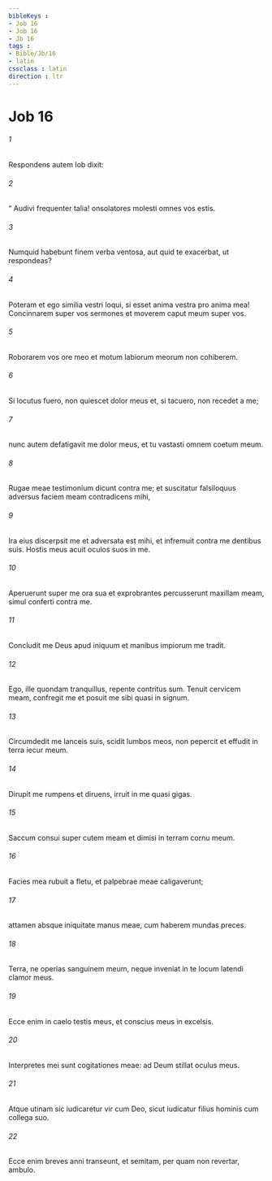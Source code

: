 ```yaml
---
bibleKeys : 
- Job 16
- Job 16
- Jb 16
tags : 
- Bible/Jb/16
- latin
cssclass : latin
direction : ltr
---
```


# Job 16

###### 1
Respondens autem Iob dixit:
###### 2
“ Audivi frequenter talia! onsolatores molesti omnes vos estis.
###### 3
Numquid habebunt finem verba ventosa, aut quid te exacerbat, ut respondeas?
###### 4
Poteram et ego similia vestri loqui, si esset anima vestra pro anima mea! Concinnarem super vos sermones et moverem caput meum super vos.
###### 5
Roborarem vos ore meo et motum labiorum meorum non cohiberem.
###### 6
Si locutus fuero, non quiescet dolor meus et, si tacuero, non recedet a me;
###### 7
nunc autem defatigavit me dolor meus, et tu vastasti omnem coetum meum.
###### 8
Rugae meae testimonium dicunt contra me; et suscitatur falsiloquus adversus faciem meam contradicens mihi,
###### 9
Ira eius discerpsit me et adversata est mihi, et infremuit contra me dentibus suis. Hostis meus acuit oculos suos in me.
###### 10
Aperuerunt super me ora sua et exprobrantes percusserunt maxillam meam, simul conferti contra me.
###### 11
Concludit me Deus apud iniquum et manibus impiorum me tradit.
###### 12
Ego, ille quondam tranquillus, repente contritus sum. Tenuit cervicem meam, confregit me et posuit me sibi quasi in signum.
###### 13
Circumdedit me lanceis suis, scidit lumbos meos, non pepercit et effudit in terra iecur meum.
###### 14
Dirupit me rumpens et diruens, irruit in me quasi gigas.
###### 15
Saccum consui super cutem meam et dimisi in terram cornu meum.
###### 16
Facies mea rubuit a fletu, et palpebrae meae caligaverunt;
###### 17
attamen absque iniquitate manus meae, cum haberem mundas preces.
###### 18
Terra, ne operias sanguinem meum, neque inveniat in te locum latendi clamor meus.
###### 19
Ecce enim in caelo testis meus, et conscius meus in excelsis.
###### 20
Interpretes mei sunt cogitationes meae: ad Deum stillat oculus meus.
###### 21
Atque utinam sic iudicaretur vir cum Deo, sicut iudicatur filius hominis cum collega suo.
###### 22
Ecce enim breves anni transeunt, et semitam, per quam non revertar, ambulo.
